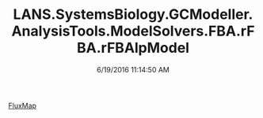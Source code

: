 ﻿---
title: LANS.SystemsBiology.GCModeller.AnalysisTools.ModelSolvers.FBA.rFBA.rFBAlpModel
date: 6/19/2016 11:14:50 AM
---

[FluxMap](T-LANS.SystemsBiology.GCModeller.AnalysisTools.ModelSolvers.FBA.rFBA.rFBAlpModel.FluxMap.html)

